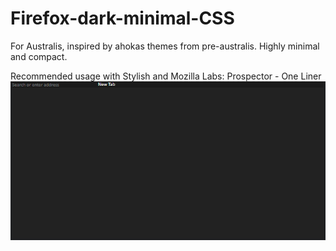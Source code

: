# Firefox-dark-minimal-CSS
For Australis, inspired by ahokas themes from pre-australis. Highly minimal and compact.

Recommended usage with Stylish and Mozilla Labs: Prospector - One Liner
![](ff_minimal.png)
